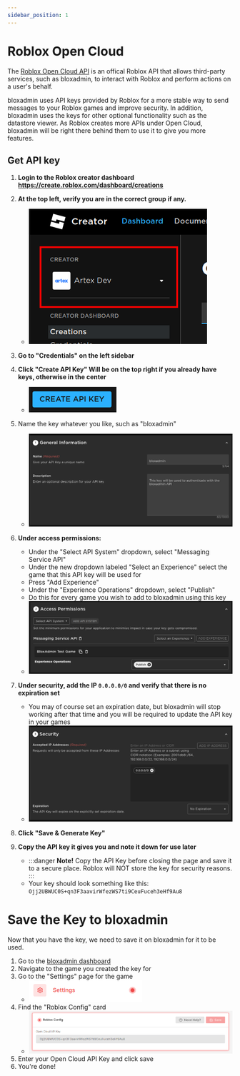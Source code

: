 ```yaml
---
sidebar_position: 1
---
```


# Roblox Open Cloud

The [Roblox Open Cloud API](https://create.roblox.com/docs/cloud/open-cloud) is
an offical Roblox API that allows third-party services, such as bloxadmin, to
interact with Roblox and perform actions on a user's behalf.

bloxadmin uses API keys provided by Roblox for a more stable way to send
messages to your Roblox games and improve security. In addition, bloxadmin uses
the keys for other optional functionality such as the datastore viewer. As
Roblox creates more APIs under Open Cloud, bloxadmin will be right there behind
them to use it to give you more features.

## Get API key

1. **Login to the Roblox creator dashboard
   https://create.roblox.com/dashboard/creations**
2. **At the top left, verify you are in the correct group if any.**
   - ![group selector](../assets/cloud-api/group.png)
3. **Go to "Credentials" on the left sidebar**
4. **Click "Create API Key" Will be on the top right if you already have keys,
   otherwise in the center**
   - ![create api key](../assets/cloud-api/create.png)
5. Name the key whatever you like, such as "bloxadmin"
   - ![general information](../assets/cloud-api/general.png)
6. **Under access permissions:**
   - Under the "Select API System" dropdown, select "Messaging Service API"
   - Under the new dropdown labeled "Select an Experience" select the game that
     this API key will be used for
   - Press "Add Experience"
   - Under the "Experience Operations" dropdown, select "Publish"
   - Do this for every game you wish to add to bloxadmin using this key
   - ![access permissions](../assets/cloud-api/permissions.png)

7. **Under security, add the IP `0.0.0.0/0` and verify that there is no
   expiration set**
   - You may of course set an expiration date, but bloxadmin will stop working
     after that time and you will be required to update the API key in your
     games
   - ![security](../assets/cloud-api/security.png)
8. **Click "Save & Generate Key"**
9. **Copy the API key it gives you and note it down for use later**
   - :::danger **Note!** Copy the API Key before closing the page and save it to
     a secure place. Roblox will NOT store the key for security reasons. :::
   - Your key should look something like this:
     `Ojj2UBWUC0S+qn3F3aavirWfezWS7ti9CeuFuceh3eHf9Au8`

# Save the Key to bloxadmin

Now that you have the key, we need to save it on bloxadmin for it to be used.

1. Go to the [bloxadmin dashboard](https://bloxadmin.com/games)
2. Navigate to the game you created the key for
3. Go to the "Settings" page for the game
   - ![Settings tab](../assets/cloud-api/settings.png)
4. Find the "Roblox Config" card
   - ![Roblox config card](../assets/cloud-api/config.png)
5. Enter your Open Cloud API Key and click save
6. You're done!
